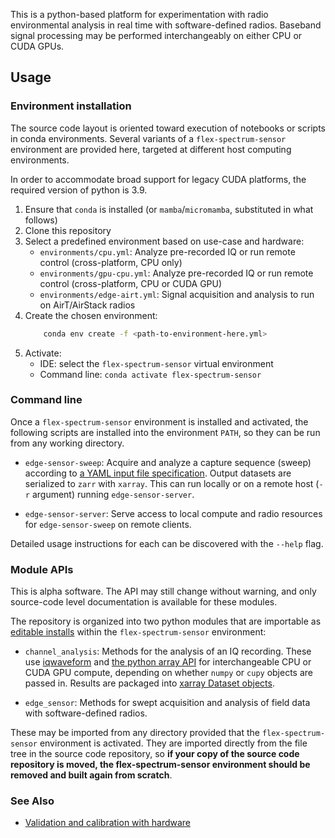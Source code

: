 This is a python-based platform for experimentation with radio environmental analysis in real time with software-defined radios. Baseband signal processing may be performed interchangeably on either CPU or CUDA GPUs.

## Usage

### Environment installation
The source code layout is oriented toward execution of notebooks or scripts in conda environments. Several variants of a `flex-spectrum-sensor` environment are provided here, targeted at different host computing environments.

In order to accommodate broad support for legacy CUDA platforms, the required version of python is 3.9.

1. Ensure that `conda` is installed (or `mamba`/`micromamba`, substituted in what follows)
2. Clone this repository
3. Select a predefined environment based on use-case and hardware:
    - `environments/cpu.yml`: Analyze pre-recorded IQ or run remote control (cross-platform, CPU only)
    - `environments/gpu-cpu.yml`: Analyze pre-recorded IQ or run remote control (cross-platform, CPU or CUDA GPU)
    - `environments/edge-airt.yml`: Signal acquisition and analysis to run on AirT/AirStack radios
4. Create the chosen environment:
    ```sh
        conda env create -f <path-to-environment-here.yml>
    ```
4. Activate:
    - IDE: select the `flex-spectrum-sensor` virtual environment 
    - Command line: `conda activate flex-spectrum-sensor`


### Command line
Once a `flex-spectrum-sensor` environment is installed and activated, the following scripts are installed into the environment `PATH`, so they can be run from any working directory.

* `edge-sensor-sweep`: Acquire and analyze a capture sequence (sweep) according to [a YAML input file specification](https://github.com/usnistgov/flex-spectrum-sensor/blob/main/doc/reference-sweep.yaml).
  Output datasets are serialized to `zarr` with `xarray`.
  This can run locally or on a remote host (`-r` argument) running `edge-sensor-server`.

* `edge-sensor-server`: Serve access to local compute and radio resources for `edge-sensor-sweep` on remote clients.

Detailed usage instructions for each can be discovered with the `--help` flag.

### Module APIs
This is alpha software. The API may still change without warning, and only source-code level documentation is available for these modules.

The repository is organized into two python modules that are importable as [editable installs](https://setuptools.pypa.io/en/latest/userguide/development_mode.html) within the `flex-spectrum-sensor` environment:

* `channel_analysis`: Methods for the analysis of an IQ recording. These use [iqwaveform](https://github.com/dgkuester/iqwaveform) and [the python array API](https://data-apis.org/array-api/latest/) for interchangeable CPU or CUDA GPU compute, depending on whether `numpy` or `cupy` objects are passed in. Results are packaged into [xarray Dataset objects](https://docs.xarray.dev/en/stable/generated/xarray.Dataset.html).

* `edge_sensor`: Methods for swept acquisition and analysis of field data with software-defined radios.

These may be imported from any directory provided that the `flex-spectrum-sensor` environment is activated. They are imported directly from the file tree in the source code repository, so __if your copy of the source code repository is moved, the flex-spectrum-sensor environment should be removed and built again from scratch__.

### See Also
* [Validation and calibration with hardware](https://github.com/usnistgov/flex-spectrum-sensor-tests)
